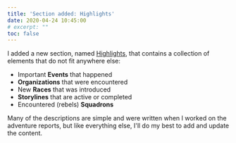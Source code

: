 ```yaml
---
title: 'Section added: Highlights'
date: 2020-04-24 10:45:00
# excerpt: ""
toc: false
---
```


I added a new section, named [Highlights](/game-content/highlights/), that contains a collection of elements that do not fit anywhere else:

- Important **Events** that happened
- **Organizations** that were encountered
- New **Races** that was introduced
- **Storylines** that are active or completed
- Encountered (rebels) **Squadrons**

Many of the descriptions are simple and were written when I worked on the adventure reports, but like everything else, I'll do my best to add and update the content.